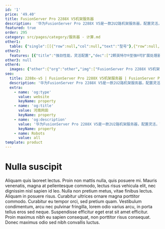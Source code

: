 ```yaml
---
id: '1'
price: '49.40'
title: FusionServer Pro 2288X V5机架服务器
description:  '华为FusionServer Pro 2288X V5是一款2U2路机架服务器，配置灵活，可广泛适用于云计算、虚拟化、数据库、大数据等负载。2288X V5可配置2路英特尔®至强®可扩展处理器、24条 DDR4内存、11个 PCIe扩展槽、支持大容量的本地存储资源。集成DEMT智能功耗管理、FDM智能故障管理等专利技术，可选配华为eSight或FusionDirector全生命周期管理软件，能够有效降低运营成本、提升投资回报。'
featured: true
order: 295
category: src/pages/category/服务器 - 计算.md
other1: 
  table: {"single":[[{"row":null,"col":null,"text":"型号"},{"row":null,"col":"3","text":"FusionServer Pro 2288X V5"}],[{"row":null,"col":null,"text":"形态"},{"row":null,"col":"3","text":"2U机架服务器"}],[{"row":null,"col":null,"text":"处理器"},{"row":null,"col":"3","text":"1/2个第一代英特尔®至强®可扩展处理器3100/4100/5100/6100/8100系列，最高205W\n1/2个第二代英特尔®至强®可扩展处理器3200/4200/5200/6200/8200系列，最高205W\n"}],[{"row":null,"col":null,"text":"内存"},{"row":null,"col":"3","text":"24个DDR4内存插槽，最高2933MT/s"}],[{"row":null,"col":null,"text":"本地存储"},{"row":null,"col":"3","text":"支持多种不同的硬盘配置，硬盘支持热插拔：\n• 可配置8/24/25个2.5英寸SAS/SATA/SSD硬盘\n• 可配置12/16个3.5英寸SAS/SATA硬盘\n• 可配置4个NVMe SSD盘\n支持Flash存储：\n• 双M.2 SSD"}],[{"row":null,"col":null,"text":"RAID支持"},{"row":null,"col":"3","text":"可选配支持RAID0、1、10、1E、5、50、6、60等，支持Cache超级电容保护，提供RAID级别迁移、磁盘漫游、自诊断、Web远程设置等功能"}],[{"row":null,"col":null,"text":"网络"},{"row":null,"col":"3","text":"板载网卡：2个10GE接口\n灵活插卡：2*25G OCP 2.0网卡"}],[{"row":null,"col":null,"text":"PCIe扩展"},{"row":null,"col":"3","text":"最多支持11个PCIe 3.0扩展槽位，包括8个标准槽位，1个RAID扣卡和2个OCP 2.0"}],[{"row":null,"col":null,"text":"异构加速"},{"row":null,"col":"3","text":"支持8个半高半长GPU卡或者2个全宽全长的GPU卡"}],[{"row":null,"col":null,"text":"风扇"},{"row":null,"col":"3","text":"4个热拔插风扇，支持N+1冗余"}],[{"row":null,"col":null,"text":"电源"},{"row":null,"col":"3","text":"可配置2个冗余热插拔电源，支持1+1冗余，可选规格如下：\n• 550W AC白金电源（输入：100V AC～240V AC或192V DC～288V DC）\n• 900W AC白金/钛金电源（输入：100V AC～240V AC或192V DC～288V DC）\n• 1500W AC白金电源：1000W（输入：100V AC～127V AC）、1500W（输入：200V AC～240V AC或192V DC～288V DC）\n• 1500W 380V高压直流电源（输入：260V DC～400V DC）\n• 1200W -48V~-60V直流电源（输入：-38.4V DC～-72V DC）"}],[{"row":null,"col":null,"text":"管理"},{"row":null,"col":"3","text":"• 华为iBMC芯片集成1个专用管理GE网口，提供全面的故障诊断、自动化运维、硬件安全加固等管理特性\n• iBMC支持Redﬁsh、SNMP、IPMI2.0等标准接口；提供基于HTML5/VNC KVM的远程管理界面；支持免CD部署和Agentless特性简化管理复杂度\n• 可选配华为FusionDirector管理软件，提供无状态计算、OS批量部署、固件自动升级等高级管理特性，实现全生命周期智能化、自动化管理"}],[{"row":null,"col":null,"text":"操作系统"},{"row":null,"col":"3","text":"支持Microsoft Windows Sever、Red Hat Enterprise Linux、SUSE Linux Enterprise Server、CentOS、Citrix XenServer、Vmware ESXi等"}],[{"row":null,"col":null,"text":"安全特性"},{"row":null,"col":"3","text":"支持加电密码、管理员密码、TPM 2.0、安全面板等安全特性"}],[{"row":null,"col":null,"text":"工作温度"},{"row":null,"col":"3","text":"5ºC~45ºC (41ºF~113ºF) (符合ASHRAE A3和A4标准)"}],[{"row":null,"col":null,"text":"产品认证"},{"row":null,"col":"3","text":"CE、UL、FCC、CCC、RoHS等"}],[{"row":null,"col":null,"text":"安装套件"},{"row":null,"col":"3","text":"支持L型滑道、可伸缩滑道、抱轨"}],[{"row":null,"col":null,"text":"尺寸(高x宽x深)"},{"row":null,"col":"3","text":"3.5英寸硬盘机箱尺寸：86.1mm×447 mm×748 mm\n2.5英寸硬盘机箱尺寸：86.1mm×447 mm×708 mm"}]]}
other2:
  features: [{"title":"强劲性能，灵活配置","dec":["2颗英特尔®至强®可扩展处理器，支持24条DDR4内存，支持8个半高半长GPU卡或者2个全高全长的GPU卡，支持20*3.5英寸或25*2.5英寸（可配置4个NVMe SSD硬盘）。"]},{"title":"智慧节能，优化能效","dec":["DEMT智能功耗管理专利技术，采用部件休眠、PID节能调速、电源主备供电等节能措施，节省整机功耗高达15%；采用80PLUS®钛金高能效电源模块，高达96%的能效转换率。"]},{"title":"智能管理，开放集成","dec":["FusionDirector五大智能管理，智能部署管理、资产管理、版本管理、能效管理和故障管理，端到端提升运维效率；标准化开放接口及开发指南，易于第三方管理软件无缝集成。"]}]
other3: null
other4:
  images: {"other":{"org":"other","img":["FusionServer Pro 2288X V5机架服务器.png"]}}
seo:
  title: 2288x-v5 | FusionServer Pro 2288X V5机架服务器 | FusionServer Pro机架服务器 | FusionServer Pro智能服务器 | 服务器 - 计算 | 数据中心
  description: '华为FusionServer Pro 2288X V5是一款2U2路机架服务器，配置灵活，可广泛适用于云计算、虚拟化、数据库、大数据等负载。2288X V5可配置2路英特尔®至强®可扩展处理器、24条 DDR4内存、11个 PCIe扩展槽、支持大容量的本地存储资源。集成DEMT智能功耗管理、FDM智能故障管理等专利技术，可选配华为eSight或FusionDirector全生命周期管理软件，能够有效降低运营成本、提升投资回报。'
  extra:
    - name: 'og:type'
      value: website
      keyName: property
    - name: 'og:title'
      value: 河南网田
      keyName: property
    - name: 'og:description'
      value: '华为FusionServer Pro 2288X V5是一款2U2路机架服务器，配置灵活，可广泛适用于云计算、虚拟化、数据库、大数据等负载。2288X V5可配置2路英特尔®至强®可扩展处理器、24条 DDR4内存、11个 PCIe扩展槽、支持大容量的本地存储资源。集成DEMT智能功耗管理、FDM智能故障管理等专利技术，可选配华为eSight或FusionDirector全生命周期管理软件，能够有效降低运营成本、提升投资回报。'
      keyName: property
    - name: Robots
      value: all
template: product
---
```


# Nulla suscipit

Aliquam quis laoreet lectus. Proin non mattis nulla, quis posuere mi. Mauris venenatis, magna at pellentesque commodo, lectus risus vehicula elit, nec dignissim nisl sapien id leo. Nulla non pretium metus, vitae finibus lectus. Aliquam in posuere risus. Curabitur ultrices ornare magna porttitor commodo. Curabitur eu tempor orci, sed pretium quam. Vestibulum condimentum, arcu nec pulvinar fringilla, lorem odio varius arcu, in porta tellus eros sed neque. Suspendisse efficitur eget erat sit amet efficitur. Proin maximus nibh eu sapien consequat, non porttitor risus consequat. Donec maximus odio sed nibh convallis luctus.